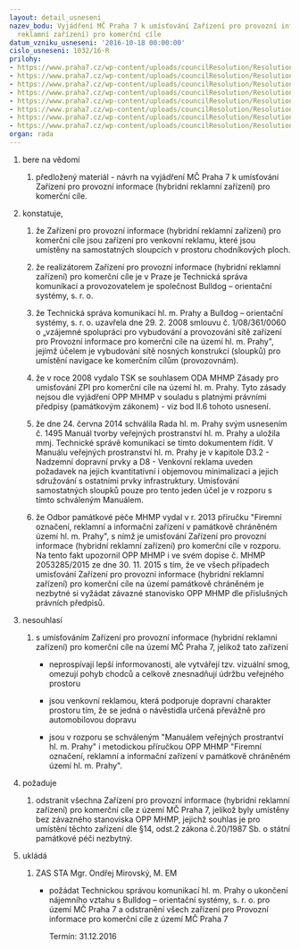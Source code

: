 ```yaml
---
layout: detail_usneseni
nazev_bodu: Vyjádření MČ Praha 7 k umísťování Zařízení pro provozní informace (hybridní
  reklamní zařízení) pro komerční cíle
datum_vzniku_usneseni: '2016-10-18 00:00:00'
cislo_usneseni: 1032/16-R
prilohy:
- https://www.praha7.cz/wp-content/uploads/councilResolution/Resolutions/27666/export/P1Duvodovazprava~120227.doc
- https://www.praha7.cz/wp-content/uploads/councilResolution/Resolutions/27666/export/P2riklad~120226.jpg
- https://www.praha7.cz/wp-content/uploads/councilResolution/Resolutions/27666/export/P3ZasadyODA~120225.pdf
- https://www.praha7.cz/wp-content/uploads/councilResolution/Resolutions/27666/export/P4Smlouva~120224.pdf
- https://www.praha7.cz/wp-content/uploads/councilResolution/Resolutions/27666/export/OPPMHMP~120223.pdf
- https://www.praha7.cz/wp-content/uploads/councilResolution/Resolutions/27666/export/P6PodnetPSMHMPproreklamu~120222.pdf
- https://www.praha7.cz/wp-content/uploads/councilResolution/Resolutions/27666/export/MHMP346848_2016p_10760019~120221.pdf
- https://www.praha7.cz/wp-content/uploads/councilResolution/Resolutions/27666/export/export~297591.pdf
organ: rada
---
```

<ol id="urzList" class="urzList_view"><li id="" class="urzClass1"><span name="1">bere na vědomí</span><ol class="urzOlClass"><li style="text-align: left;" id="" class="urzClass2"><span><p>předložený materiál - návrh na vyjádření MČ Praha 7 k umísťování Zařízení pro provozní informace (hybridní reklamní zařízení) pro komerční cíle.</p></span></li></ol></li><li id="" class="urzClass1"><span name="50">konstatuje,</span><ol id="" class="urzOlClass"><li style="text-align: left;" id="" class="urzClass2"><span><p>že Zařízení pro provozní informace (hybridní reklamní zařízení) pro komerční cíle jsou zařízení pro venkovní reklamu, které jsou umístěny na samostatných sloupcích v prostoru chodníkových ploch.<br></p></span></li><li style="text-align: left;" id="" class="urzClass2"><span><p>že realizátorem Zařízení pro provozní informace (hybridní reklamní zařízení) pro komerční cíle je v Praze je Technická správa komunikací a provozovatelem je společnost Bulldog – orientační systémy, s. r. o.</p></span></li><li style="text-align: left;" id="" class="urzClass2"><span><p>že Technická správa komunikací hl. m. Prahy a Bulldog – orientační systémy, s. r. o. uzavřela dne 29. 2. 2008 smlouvu č. 1/08/361/0060 o „vzájemné spolupráci pro vybudování a provozování sítě zařízení pro Provozní informace pro komerční cíle na území hl. m. Prahy", jejímž účelem je vybudování sítě nosných konstrukcí (sloupků) pro umístění navigace ke komerčním cílům (provozovnám).</p></span></li><li style="text-align: left;" id="" class="urzClass2"><span><p>že v roce 2008 vydalo TSK se souhlasem ODA MHMP Zásady pro umisťování ZPI pro komerční cíle na území hl. m. Prahy. Tyto zásady nejsou dle vyjádření OPP MHMP v souladu s platnými právními předpisy (památkovým zákonem) - viz bod II.6 tohoto usnesení.</p></span></li><li style="text-align: left;" id="" class="urzClass2"><span><p>že dne 24. června 2014 schválila Rada hl. m. Prahy svým usnesením č. 1495 Manuál tvorby veřejných prostranství hl. m. Prahy a uložila mmj. Technické správě komunikací se tímto dokumentem řídit. V Manuálu veřejných prostranství hl. m. Prahy je v kapitole D3.2 - Nadzemní dopravní prvky a D8 - Venkovní reklama uveden požadavek na jejich kvantitativní i objemovou minimalizaci a jejich sdružování s ostatními prvky infrastruktury. Umisťování samostatných sloupků pouze pro tento jeden účel je v rozporu s tímto schváleným Manuálem.</p></span></li><li style="text-align: left;" id="" class="urzClass2"><span><p>že Odbor památkové péče MHMP vydal v r. 2013 příručku "Firemní označení, reklamní a informační zařízení v památkově chráněném území hl. m. Prahy", s nímž je umisťování Zařízení pro provozní informace (hybridní reklamní zařízení) pro komerční cíle v rozporu. Na tento fakt upozornil OPP MHMP i ve svém dopise č. MHMP 2053285/2015 ze dne 30. 11. 2015 s tím, že ve všech případech umisťování Zařízení pro provozní informace (hybridní reklamní zařízení) pro komerční cíle na území památkově chráněném je nezbytné si vyžádat závazné stanovisko OPP MHMP dle příslušných právních předpisů.</p></span></li></ol></li><li id="" class="urzClass1"><span name="11">nesouhlasí</span><ol class="urzOlClass"><li style="text-align: left;" id="" class="urzClass2"><span><p>s umísťováním Zařízení pro provozní informace (hybridní reklamní zařízení) pro komerční cíle na území MČ Praha 7, jelikož tato zařízení</p></span><ul class="urzUlClass"><li style="text-align: left;" id="" class="urzClass3"><span><p>neprospívají lepší informovanosti, ale vytvářejí tzv. vizuální smog, omezují pohyb chodců a celkově znesnadňují údržbu veřejného prostoru</p></span></li><li style="text-align: left;" id="" class="urzClass3"><span><p>jsou venkovní reklamou, která podporuje dopravní charakter prostoru tím, že se jedná o návěstidla určená převážně pro automobilovou dopravu</p></span></li><li style="text-align: left;" id="" class="urzClass3"><span><p>jsou v rozporu se schváleným "Manuálem veřejných prostrantví hl. m. Prahy" i metodickou příručkou OPP MHMP "Firemní označení, reklamní a informační zařízení v památkově chráněném území hl. m. Prahy".</p></span></li></ul></li></ol></li><li id="" class="urzClass1"><span name="62">požaduje</span><ol class="urzOlClass"><li style="text-align: left;" id="" class="urzClass2"><span><p>odstranit všechna Zařízení pro provozní informace (hybridní reklamní zařízení) pro komerční cíle z území MČ Praha 7, jelikož byly umístěny bez závazného stanoviska OPP MHMP, jejichž souhlas je pro umístění těchto zařízení dle §14, odst.2 zákona č.20/1987 Sb. o státní památkové péči nezbytný.</p></span></li></ol></li><li class="urzClass1" id="urzUkoly"><span name="1">ukládá</span><ol class="urzOlClass"><li class="urzClass2"><span><p>ZAS STA Mgr. Ondřej Mirovský, M. EM</p></span><ul class="urzUlClass"><li class="urzClass3"><span><p>požádat Technickou správou komunikací hl. m. Prahy o ukončení nájemního vztahu s Bulldog – orientační systémy, s. r. o. pro území MČ Praha 7 a odstranění všech zařízení pro Provozní informace pro komerční cíle z území MČ Praha 7</p></span><span class="urzUkolTermin">  Termín:&nbsp;31.12.2016</span></li></ul></li></ol></li></ol>
